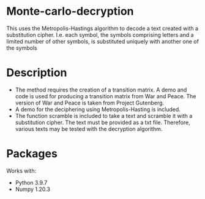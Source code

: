 # Monte-carlo-decryption
This uses the Metropolis-Hastings algorithm to decode a text created with a substitution cipher. I.e. each symbol, the symbols comprising letters and a limited number of other symbols, is substituted uniquely with another one of the symbols

# Description 
- The method requires the creation of a transition matrix. A demo and code is used for producing a transition matrix from War and Peace. The version of War and Peace is taken from Project Gutenberg. 
- A demo for the deciphering using Metropolis-Hasting is included.
- The function scramble is included to take a text and scramble it with a substitution cipher. The text must be provided as a txt file. Therefore, various texts may be tested with the decryption algorithm. 

# Packages
Works with:
- Python 3.9.7
- Numpy 1.20.3
